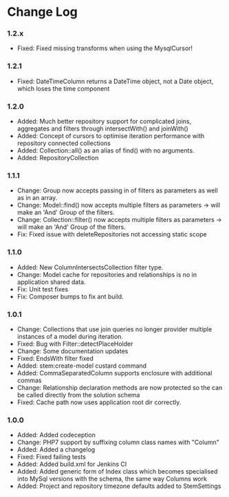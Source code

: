 # Change Log

### 1.2.x

* Fixed:    Fixed missing transforms when using the MysqlCursor!

### 1.2.1

* Fixed:    DateTimeColumn returns a DateTime object, not a Date object, which loses the time component 

### 1.2.0

* Added:    Much better repository support for complicated joins, aggregates and filters through intersectWith() and
            joinWith()
* Added:    Concept of cursors to optimise iteration performance with repository connected collections
* Added:    Collection::all() as an alias of find() with no arguments.
* Added:    RepositoryCollection

### 1.1.1

* Change:   Group now accepts passing in of filters as parameters as well as in an array.
* Change:   Model::find() now accepts multiple filters as parameters -> will make an 'And' Group of the filters.
* Change:   Collection::filter() now accepts multiple filters as parameters -> will make an 'And' Group of the filters.
* Fix:      Fixed issue with deleteRepositories not accessing static scope

### 1.1.0

* Added:    New ColumnIntersectsCollection filter type.
* Change:   Model cache for repositories and relationships is no in application shared data.
* Fix:      Unit test fixes
* Fix:      Composer bumps to fix ant build.

### 1.0.1

* Change:   Collections that use join queries no longer provider multiple instances of a model during iteration.
* Fixed:    Bug with Filter::detectPlaceHolder
* Change:   Some documentation updates
* Fixed:    EndsWith filter fixed
* Added:    stem:create-model custard command
* Added:    CommaSeparatedColumn supports enclosure with additional commas
* Change:   Relationship declaration methods are now protected so the can be called directly from the solution schema
* Fixed:    Cache path now uses application root dir correctly.

### 1.0.0

* Added:    Added codeception
* Change:   PHP7 support by suffixing column class names with "Column"
* Added:    Added a changelog
* Fixed:    Fixed failing tests
* Added:    Added build.xml for Jenkins CI
* Added:    Added generic form of Index class which becomes specialised into MySql versions with the schema, the same way Columns work
* Added:    Project and repository timezone defaults added to StemSettings
